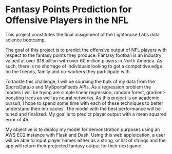 # Fantasy Points Prediction for Offensive Players in the NFL

This project constitutes the final assignment of the Lighthouse Labs data science bootcamp.

The goal of this project is to predict the offensive output of NFL players with respect to the fantasy points they produce.  Fantasy football is an industry valued at over $18 billion with over 60 million players in North America.  As such, there is no shortage of individuals looking to get a competitive edge on the friends, family and co-workers they participate with.

To tackle this challenge, I will be sourcing the bulk of my data from the SportsData.io and MySportsFeeds APIs.  As a regression problem the models I will be trying are simple linear regression, random forest, gradient-boosting trees as well as neural networks.  As this project is an academic pursuit, I hope to spend some time with each of these techniques to better understand their intricacies.  The model with the best performance will be tuned and finalized. My goal is to predict player output with a mean squared error of 45.

My objective is to deploy my model for demonstration purposes using an AWS EC2 instance with Flask and Dash.  Using this web apploication, a user will be able to input player names either as a string, or list of strings and the app will return their projected fantasy output for their next game.
